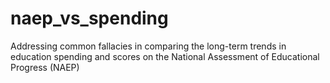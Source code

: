 # naep_vs_spending
Addressing common fallacies in comparing the long-term trends in education spending and scores on the National Assessment of Educational Progress (NAEP)
